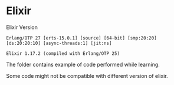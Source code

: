 # Elixir

Elixir Version

```Erlang/OTP 27 [erts-15.0.1] [source] [64-bit] [smp:20:20] [ds:20:20:10] [async-threads:1] [jit:ns]```

```Elixir 1.17.2 (compiled with Erlang/OTP 25)```


The folder contains example of code performed while learning.

Some code might not be compatible with different version of elixir.